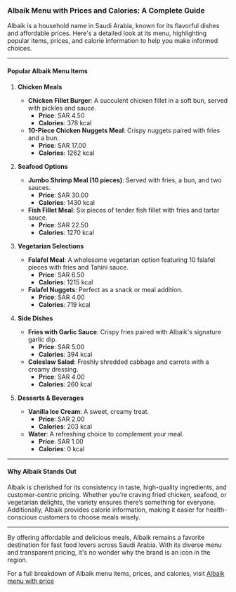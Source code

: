 ### Albaik Menu with Prices and Calories: A Complete Guide

Albaik is a household name in Saudi Arabia, known for its flavorful dishes and affordable prices. Here's a detailed look at its menu, highlighting popular items, prices, and calorie information to help you make informed choices.

---

#### **Popular Albaik Menu Items**

1. **Chicken Meals**
   - **Chicken Fillet Burger**: A succulent chicken fillet in a soft bun, served with pickles and sauce.  
     - **Price**: SAR 4.50  
     - **Calories**: 378 kcal  
   - **10-Piece Chicken Nuggets Meal**: Crispy nuggets paired with fries and a bun.  
     - **Price**: SAR 17.00  
     - **Calories**: 1262 kcal  

2. **Seafood Options**
   - **Jumbo Shrimp Meal (10 pieces)**: Served with fries, a bun, and two sauces.  
     - **Price**: SAR 30.00  
     - **Calories**: 1430 kcal  
   - **Fish Fillet Meal**: Six pieces of tender fish fillet with fries and tartar sauce.  
     - **Price**: SAR 22.50  
     - **Calories**: 1270 kcal  

3. **Vegetarian Selections**
   - **Falafel Meal**: A wholesome vegetarian option featuring 10 falafel pieces with fries and Tahini sauce.  
     - **Price**: SAR 6.50  
     - **Calories**: 1215 kcal  
   - **Falafel Nuggets**: Perfect as a snack or meal addition.  
     - **Price**: SAR 4.00  
     - **Calories**: 719 kcal  

4. **Side Dishes**
   - **Fries with Garlic Sauce**: Crispy fries paired with Albaik's signature garlic dip.  
     - **Price**: SAR 5.00  
     - **Calories**: 394 kcal  
   - **Coleslaw Salad**: Freshly shredded cabbage and carrots with a creamy dressing.  
     - **Price**: SAR 4.00  
     - **Calories**: 260 kcal  

5. **Desserts & Beverages**
   - **Vanilla Ice Cream**: A sweet, creamy treat.  
     - **Price**: SAR 2.00  
     - **Calories**: 203 kcal  
   - **Water**: A refreshing choice to complement your meal.  
     - **Price**: SAR 1.00  
     - **Calories**: 0 kcal  

---

#### **Why Albaik Stands Out**
Albaik is cherished for its consistency in taste, high-quality ingredients, and customer-centric pricing. Whether you’re craving fried chicken, seafood, or vegetarian delights, the variety ensures there’s something for everyone. Additionally, Albaik provides calorie information, making it easier for health-conscious customers to choose meals wisely.

---

By offering affordable and delicious meals, Albaik remains a favorite destination for fast food lovers across Saudi Arabia. With its diverse menu and transparent pricing, it's no wonder why the brand is an icon in the region.

For a full breakdown of Albaik menu items, prices, and calories, visit [Albaik menu with price](https://menualbaik.com)
